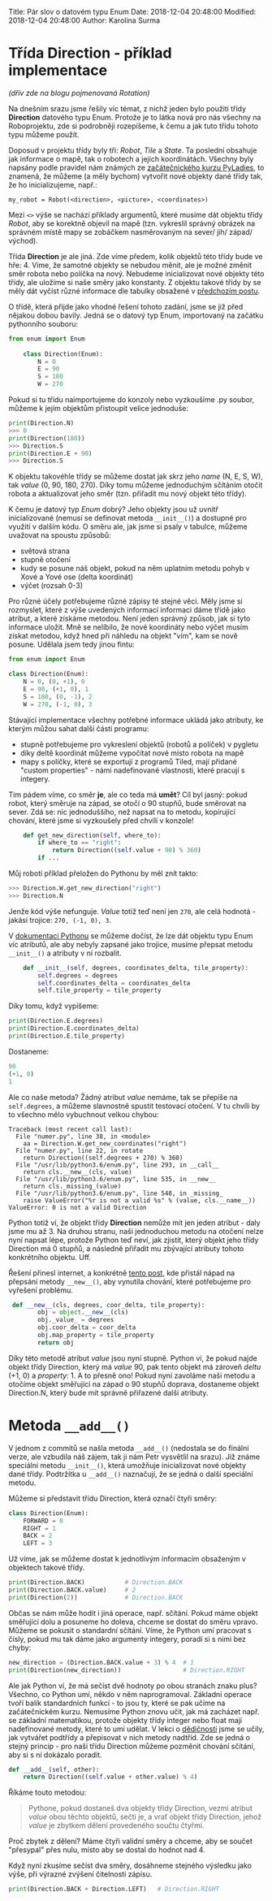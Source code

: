 Title: Pár slov o datovém typu Enum
Date: 2018-12-04 20:48:00
Modified: 2018-12-04 20:48:00
Author: Karolina Surma


# Třída Direction - příklad implementace
_(dřív zde na blogu pojmenovaná Rotation)_

Na dnešním srazu jsme řešily víc témat, z nichž jeden bylo použití třídy **Direction** datového typu Enum. Protože je to látka nová pro nás všechny na Roboprojektu, zde si podrobněji rozepíšeme, k čemu a jak tuto třídu tohoto typu můžeme použít.

Doposud v projektu třídy byly tři: *Robot*, *Tile* a *State*. Ta poslední obsahuje jak informace o mapě, tak o robotech a jejích koordinátách. Všechny byly napsány podle pravidel nám známých ze [začátečnického kurzu PyLadies](https://naucse.python.cz/course/pyladies/beginners/class/), to znamená, že můžeme (a měly bychom) vytvořit nové objekty dané třídy tak, že ho inicializujeme, např.:

`my_robot = Robot(<direction>, <picture>, <coordinates>)`

Mezi `<>`  výše se nachází příklady argumentů, které musíme dát objektu třídy *Robot*, aby se korektně objevil na mapě (tzn. vykreslil správný obrázek na správném místě mapy se zobáčkem nasměrovaným na sever/ jih/ západ/ východ). 

Třída **Direction** je ale jiná. Zde víme předem, kolik objektů této třídy bude ve hře: 4. Víme, že samotné objekty se nebudou měnit, ale je možné změnit směr robota nebo políčka na nový. Nebudeme inicializovat nové objekty této třídy, ale uložíme si naše směry jako konstanty. Z objektu takové třídy by se měly dát vyčíst různé informace dle tabulky obsažené v [předchozím postu](https://roboprojekt.pyladies.cz/devaty-sraz-upravujeme-navrhujeme). 

O třídě, která přijde jako vhodné řešení tohoto zadání, jsme se již před nějakou dobou bavily. Jedná se o datový typ Enum, importovaný na začátku pythonního souboru:

```python
from enum import Enum 
        
    class Direction(Enum):
        N = 0
        E = 90
        S = 180
        W = 270
```
Pokud si tu třídu naimportujeme do konzoly nebo vyzkoušíme .py soubor, můžeme k jejím objektům přistoupit velice jednoduše:

```python
print(Direction.N)
>>> 0
print(Direction(180))
>>> Direction.S
print(Direction.E + 90)
>>> Direction.S
```
K objektu takovéhle třídy se můžeme dostat jak skrz jeho _name_ (N, E, S, W), tak _value_ (0, 90, 180, 270). 
Díky tomu můžeme jednoduchým sčítáním otočit robota a aktualizovat jeho směr (tzn. přiřadit mu nový objekt této třídy).

K čemu je datový typ *Enum* dobrý? Jeho objekty jsou už uvnitř inicializované (nemusí se definovat metoda `__init__()`) a dostupné pro využití v dalším kódu. 
O směru ale, jak jsme si psaly v tabulce, můžeme uvažovat na spoustu způsobů: 
- světová strana
- stupně otočení
- kudy se posune náš objekt, pokud na něm uplatním metodu pohyb v Xové a Yové ose (delta koordinát) 
- výčet (rozsah 0-3)

Pro různé účely potřebujeme různé zápisy té stejné věci. Měly jsme si rozmyslet, které z výše uvedených informací informaci dáme třídě jako atribut, a které získáme metodou. Není jeden správný způsob, jak si tyto informace uložit. Mně se nelíbilo, že nové koordináty nebo výčet musím získat metodou, když hned při náhledu na objekt "vím", kam se nově posune. Udělala jsem tedy jinou fintu:

```python
from enum import Enum 

class Direction(Enum):
    N = 0, (0, +1), 0
    E = 90, (+1, 0), 1
    S = 180, (0, -1), 2
    W = 270, (-1, 0), 3
```

Stávající implementace všechny potřebné informace ukládá jako atributy, ke kterým můžou sahat další části programu:
- stupně potřebujeme pro vykreslení objektů (robotů a políček) v pygletu
- díky deltě koordinát můžeme vypočítat nové místo robota na mapě
- mapy s políčky, které se exportují z programů Tiled, mají přidané "custom properties" - námi nadefinované vlastnosti, které pracují s integery.

Tím pádem víme, co směr **je**, ale co teda má **umět**? 
Cíl byl jasný: pokud robot, který směruje na západ, se otočí o 90 stupňů, bude směrovat na sever. Zdá se: nic jednoduššího, než napsat na to metodu, kopírující chování, které jsme si vyzkoušely před chvílí v konzole! 
```python
    def get_new_direction(self, where_to):
        if where_to == "right":
            return Direction((self.value + 90) % 360)
        if ...
```
Můj robotí příklad přeložen do Pythonu by měl znít takto:

```python
>>> Direction.W.get_new_direction("right")
>>> Direction.N
```

Jenže kód výše nefunguje. *Value* totiž teď není jen `270`, ale celá hodnotá - jakási trojice: `270, (-1, 0), 3`.

V [dokumentaci Pythonu](https://docs.python.org/3/library/enum.html#planet) se můžeme dočíst, že lze dát objektu typu Enum víc atributů, ale aby nebyly zapsané jako trojice, musíme přepsat metodu `__init__()` a atributy v ní rozbalit. 

```python
    def __init__(self, degrees, coordinates_delta, tile_property):
        self.degrees = degrees
        self.coordinates_delta = coordinates_delta
        self.tile_property = tile_property
```

Díky tomu, když vypíšeme:

```python
print(Direction.E.degrees)
print(Direction.E.coordinates_delta)
print(Direction.E.tile_property)
``` 
Dostaneme:
```python
90
(+1, 0)
1
```

Ale co naše metoda? Žádný atribut *value* nemáme, tak se přepíše na `self.degrees`, a můžeme slavnostně spustit testovací otočení. V tu chvíli by to všechno mělo vybuchnout velkou chybou:

```
Traceback (most recent call last):
  File "numer.py", line 38, in <module>
    aa = Direction.W.get_new_coordinates("right")
  File "numer.py", line 22, in rotate
    return Direction((self.degrees + 270) % 360)
  File "/usr/lib/python3.6/enum.py", line 293, in __call__
    return cls.__new__(cls, value)
  File "/usr/lib/python3.6/enum.py", line 535, in __new__
    return cls._missing_(value)
  File "/usr/lib/python3.6/enum.py", line 548, in _missing_
    raise ValueError("%r is not a valid %s" % (value, cls.__name__))
ValueError: 0 is not a valid Direction 
```
Python totiž ví, že objekt třídy **Direction** nemůže mít jen jeden atribut - daly jsme mu až 3. Na druhou stranu, naši jednoduchou metodu na otočení nelze nyní napsat lépe, protože Python teď neví, jak zjistit, který objekt jeho třídy Direction má 0 stupňů, a následně přiřadit mu zbývající atributy tohoto konkrétního objektu. Uff.

Řešení přinesl internet, a konkrétně [tento post](http://xion.io/post/code/python-enums-are-ok.html), kde přistál nápad na přepsání metody `__new__()`, aby vynutila chování, které potřebujeme pro vyřešení problému.

```python
 def __new__(cls, degrees, coor_delta, tile_property):
        obj = object.__new__(cls)
        obj._value_ = degrees
        obj.coor_delta = coor_delta
        obj.map_property = tile_property
        return obj
```
        
Díky této metodě atribut *value* jsou nyní stupně. Python ví, že pokud najde objekt třídy Direction, který má *value* 90, pak tento objekt má zároveň *deltu* (+1, 0) a *property*: 1. A to přesně ono!
Pokud nyní zavoláme naši metodu a otočíme objekt směřující na západ o 90 stupňů doprava, dostaneme objekt Direction.N, který bude mít správně přiřazené další atributy. 



# Metoda `__add__()`

V jednom z commitů se našla metoda `__add__()` (nedostala se do finální verze, ale vzbudila náš zájem, tak ji nám Petr vysvětlil na srazu).
Již známe speciální metodu `__init__()`, která umožňuje inicializovat nové objekty dané třídy. Podtržítka u `__add__()` naznačují, že se jedná o další speciální metodu.

Můžeme si představit třídu Direction, která označí čtyři směry:

```python
class Direction(Enum):
    FORWARD = 0
    RIGHT = 1
    BACK = 2
    LEFT = 3 
```

Už víme, jak se můžeme dostat k jednotlivým informacím obsaženým v objektech takové třídy.

```python
print(Direction.BACK)   		# Direction.BACK
print(Direction.BACK.value)     # 2
print(Direction(2))     		# Direction.BACK
```

Občas se nám může hodit i jiná operace, např. sčítání. Pokud máme objekt směřující dolu a posuneme ho doleva, chceme se dostat do směru vpravo. 
Můžeme se pokusit o standardní sčítání. Víme, že Python umí pracovat s čísly, pokud mu tak dáme jako argumenty integery, poradí si s nimi bez chyby:

```python
new_direction = (Direction.BACK.value + 3) % 4  # 1
print(Direction(new_direction)) 				# Direction.RIGHT
```

Ale jak Python ví, že má sečíst dvě hodnoty po obou stranách znaku plus? Všechno, co Python umí, někdo v něm naprogramoval. Základní operace tvoří balík standardních funkcí - to jsou ty, které se pak učíme na začátečnickém kurzu. Nemusíme Python znovu učit, jak má zacházet např. se základní matematikou, protože objekty třídy integer nebo float mají nadefinované metody, které to umí udělat. 
V lekci o [dědičnosti](https://naucse.python.cz/course/pyladies/beginners/inheritance/) jsme se učily, jak vytvářet podtřídy a přepisovat v nich metody nadtříd. Zde se jedná o stejný princip - pro naši třídu Direction můžeme pozměnit chování sčítání, aby si s ní dokázalo poradit.

```python 
def __add__(self, other):
    return Direction((self.value + other.value) % 4)
```

Říkáme touto metodou: 

> Pythone, pokud dostaneš dva objekty třídy Direction, vezmi atribut
> *value* obou těchto objektů, sečti je, a vrať objekt třídy Direction, jehož *value* je zbytkem dělení provedeného součtu čtyřmi. 

Proč zbytek z dělení? Máme čtyři validní směry a chceme, aby se součet "přesypal" přes nulu, místo aby se dostal do hodnot nad 4.

Když nyní zkusíme sečíst dva směry, dosáhneme stejného výsledku jako výše, při výrazné zvýšení čitelnosti zápisu. 

```python
print(Direction.BACK + Direction.LEFT)   # Direction.RIGHT
```
